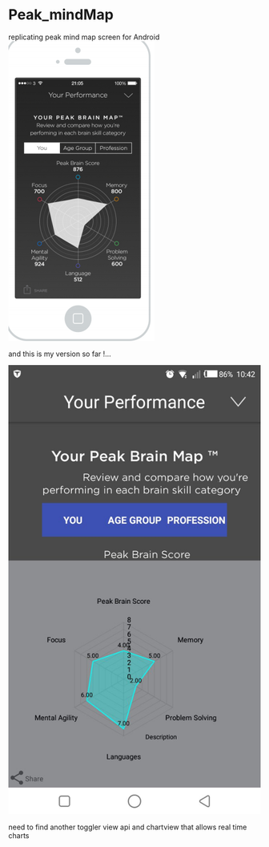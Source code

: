 # Peak_mindMap
replicating peak mind map screen for Android
![](app/phone.PNG)

and this is my version so far !...

![](myversion.jpeg)

need to find another toggler view api and chartview that allows real time charts 








